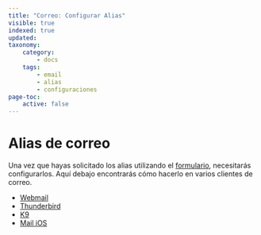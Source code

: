 ```yaml
---
title: "Correo: Configurar Alias"
visible: true
indexed: true
updated:
taxonomy:
    category:
        - docs
    tags:
        - email
        - alias
        - configuraciones
page-toc:
    active: false
---
```


# Alias de correo

Una vez que hayas solicitado los alias utilizando el [formulario](https://disroot.org/es/forms/alias-request-form), necesitarás configurarlos. Aquí debajo encontrarás cómo hacerlo en varios clientes de correo.

- [Webmail](webmail)
- [Thunderbird](thunderbird)
- [K9](k9)
- [Mail iOS](mailios)
